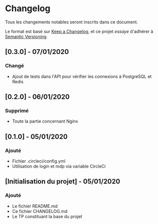 # Changelog
Tous les changements notables seront inscrits dans ce document.

Le format est basé sur [Keep a Changelog](https://keepachangelog.com/en/1.0.0/),
et ce projet *essaye* d'adhérer à [Semantic Versioning](https://semver.org/spec/v2.0.0.html).

## [0.3.0] - 07/01/2020
### Changé
- Ajout de tests dans l'API pour vérifier les connexions à PostgreSQL et Redis


## [0.2.0] - 06/01/2020
### Supprimé
- Toute la partie concernant Nginx

## [0.1.0] - 05/01/2020
### Ajouté
- Fichier .circleci/config.yml
- Utilisation de login et mdp via variable CircleCi

## [Initialisation du projet] - 05/01/2020
### Ajouté
- Le fichier README.md
- Ce fichier CHANGELOG.md
- Le TP constituant la base du projet
